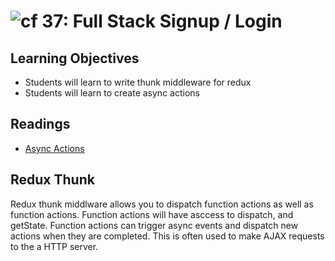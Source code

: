 ![cf](http://i.imgur.com/7v5ASc8.png) 37: Full Stack Signup / Login
===

## Learning Objectives
* Students will learn to write thunk middleware for redux
* Students will learn to create async actions 

## Readings
* [Async Actions](http://redux.js.org/docs/advanced/AsyncActions.html)

## Redux Thunk
Redux thunk middlware allows you to dispatch function actions as well as function actions. Function actions will have asccess to dispatch, and getState. Function actions can trigger async events and dispatch new actions when they are completed. This is often used to make AJAX requests to the a HTTP server.
